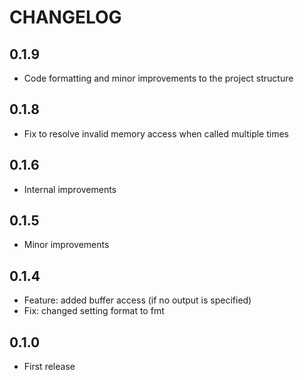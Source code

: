 # CHANGELOG

## 0.1.9
- Code formatting and minor improvements to the project structure

## 0.1.8
- Fix to resolve invalid memory access when called multiple times

## 0.1.6
- Internal improvements

## 0.1.5
- Minor improvements

## 0.1.4
- Feature: added buffer access (if no output is specified)
- Fix: changed setting format to fmt

## 0.1.0
- First release
